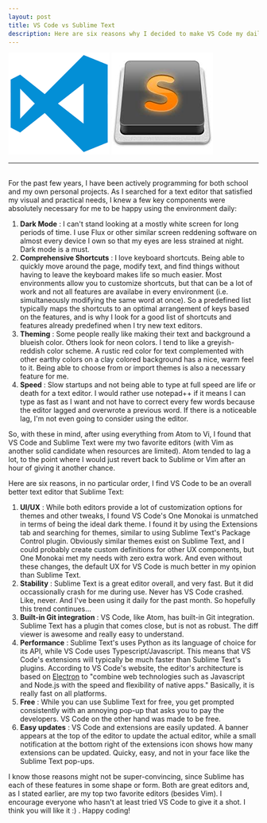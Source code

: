 ```yaml
---
layout: post
title: VS Code vs Sublime Text
description: Here are six reasons why I decided to make VS Code my daily code editor
---
```


<div id="thumbs">
    <a id="VS Code Image" href="#"><img src="../_assets/images/vs_code.png" alt=""/></a>
    <a id="Sublime Image" href="#"><img src="../_assets/images/sublime.jpeg" alt=""/></a>
    <span class="stretch"></span>
</div>

***
<br>
For the past few years, I have been actively programming for both school and my own personal projects. As I searched for a text editor that satisfied my visual and practical needs, I knew a few key components were absolutely necessary for me to be happy using the environment daily:

1. **Dark Mode** : I can't stand looking at a mostly white screen for long periods of time. I use Flux or other similar screen reddening software on almost every device I own so that my eyes are less strained at night. Dark mode is a must.
2. **Comprehensive Shortcuts** : I love keyboard shortcuts. Being able to quickly move around the page, modify text, and find things without having to leave the keyboard makes life so much easier. Most environments allow you to customize shortcuts, but that can be a lot of work and not all features are availabe in every environment (i.e. simultaneously modifying the same word at once). So a predefined list typically maps the shortcuts to an optimal arrangement of keys based on the features, and is why I look for a good list of shortcuts and features already predefined when I try new text editors.
3. **Theming** : Some people really like making their text and background a blueish color. Others look for neon colors. I tend to like a greyish-reddish color scheme. A rustic red color for text complemented with other earthy colors on a clay colored background has a nice, warm feel to it. Being able to choose from or import themes is also a necessary feature for me.
4. **Speed** : Slow startups and not being able to type at full speed are life or death for a text editor. I would rather use notepad++ if it means I can type as fast as I want and not have to correct every few words because the editor lagged and overwrote a previous word. If there is a noticeable lag, I'm not even going to consider using the editor.

So, with these in mind, after using everything from Atom to Vi, I found that VS Code and Sublime Text were my two favorite editors (with Vim as another solid candidate when resources are limited). Atom tended to lag a lot, to the point where I would just revert back to Sublime or Vim after an hour of giving it another chance.

Here are six reasons, in no particular order, I find VS Code to be an overall better text editor that Sublime Text:

1. **UI/UX** : While both editors provide a lot of customization options for themes and other tweaks, I found VS Code's One Monokai is unmatched in terms of being the ideal dark theme. I found it by using the Extensions tab and searching for themes, similar to using Sublime Text's Package Control plugin. Obviously similar themes exist on Sublime Text, and I could probably create custom definitions for other UX components, but One Monokai met my needs with zero extra work. And even without these changes, the default UX for VS Code is much better in my opinion than Sublime Text.
2. **Stability** : Sublime Text is a great editor overall, and very fast. But it did occassionally crash for me during use. Never has VS Code crashed. Like, never. And I've been using it daily for the past month. So hopefully this trend continues...
3. **Built-in Git integration** : VS Code, like Atom, has built-in Git integration. Sublime Text has a plugin that comes close, but is not as robust. The diff viewer is awesome and really easy to understand.
4. **Performance** : Sublime Text's uses Python as its language of choice for its API, while VS Code uses Typescript/Javascript. This means that VS Code's extensions will typically be much faster than Sublime Text's plugins. According to VS Code's website, the editor's architecture is based on [Electron](https://github.com/electron/electron) to "combine web technologies such as Javascript and Node.js with the speed and flexibility of native apps." Basically, it is really fast on all platforms.
5. **Free** : While you can use Sublime Text for free, you get prompted consistently with an annoying pop-up that asks you to pay the developers. VS Code on the other hand was made to be free. 
6. **Easy updates** : VS Code and extensions are easily updated. A banner appears at the top of the editor to update the actual editor, while a small notification at the bottom right of the extensions icon shows how many extensions can be updated. Quicky, easy, and not in your face like the Sublime Text pop-ups. 

I know those reasons might not be super-convincing, since Sublime has each of these features in some shape or form. Both are great editors and, as I stated earlier, are my top two favorite editors (besides Vim). I encourage everyone who hasn't at least tried VS Code to give it a shot. I think you will like it :) . Happy coding!
